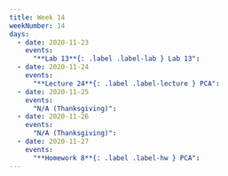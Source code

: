 ```yaml
---
title: Week 14
weekNumber: 14
days:
  - date: 2020-11-23
    events:
      "**Lab 13**{: .label .label-lab } Lab 13":
  - date: 2020-11-24
    events:
      "**Lecture 24**{: .label .label-lecture } PCA":
  - date: 2020-11-25
    events:
      "N/A (Thanksgiving)":
  - date: 2020-11-26
    events:
      "N/A (Thanksgiving)":
  - date: 2020-11-27
    events:
      "**Homework 8**{: .label .label-hw } PCA":
---
```

